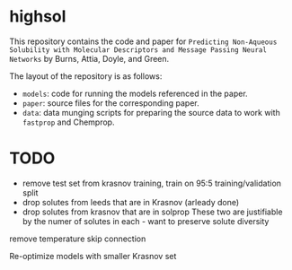 # highsol
This repository contains the code and paper for `Predicting Non-Aqueous Solubility with Molecular Descriptors and Message Passing Neural Networks` by Burns, Attia, Doyle, and Green.

The layout of the repository is as follows:
 - `models`: code for running the models referenced in the paper.
 - `paper`: source files for the corresponding paper.
 - `data`: data munging scripts for preparing the source data to work with `fastprop` and Chemprop.



# TODO
 - remove test set from krasnov training, train on 95:5 training/validation split
 - drop solutes from leeds that are in Krasnov (arleady done)
 - drop solutes from krasnov that are in solprop
These two are justifiable by the numer of solutes in each - want to preserve solute diversity

remove temperature skip connection

Re-optimize models with smaller Krasnov set
